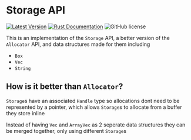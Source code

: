 # Storage API

[![Latest Version](https://img.shields.io/crates/v/storage_api.svg)](https://crates.io/crates/storage_api)
[![Rust Documentation](https://docs.rs/thallium/badge.svg)](https://docs.rs/storage_api)
![GitHub license](https://img.shields.io/badge/license-MIT-blue.svg)

This is an implementation of the `Storage` API, a better version of the `Allocator` API, and data structures made for them including

- `Box`
- `Vec`
- `String`

## How is it better than `Allocator`?

`Storage`s have an associated `Handle` type so allocations dont need to be represented by a pointer, which allows `Storage`s to allocate from a buffer they store inline

Instead of having `Vec` and `ArrayVec` as 2 seperate data structures they can be merged together, only using different `Storage`s
